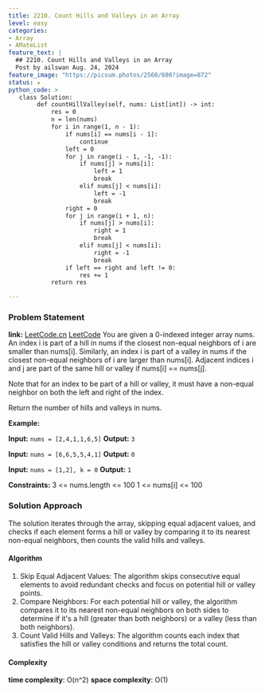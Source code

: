```yaml
---
title: 2210. Count Hills and Valleys in an Array
level: easy
categories:
- Array
- AMateList
feature_text: |
  ## 2210. Count Hills and Valleys in an Array
  Post by ailswan Aug. 24, 2024
feature_image: "https://picsum.photos/2560/600?image=872"
status: ★
python_code: >
   class Solution:
        def countHillValley(self, nums: List[int]) -> int:
            res = 0
            n = len(nums)
            for i in range(1, n - 1):
                if nums[i] == nums[i - 1]:
                    continue
                left = 0
                for j in range(i - 1, -1, -1):
                    if nums[j] > nums[i]:
                        left = 1
                        break
                    elif nums[j] < nums[i]:
                        left = -1
                        break
                right = 0
                for j in range(i + 1, n):
                    if nums[j] > nums[i]:
                        right = 1
                        break
                    elif nums[j] < nums[i]:
                        right = -1
                        break
                if left == right and left != 0:
                    res += 1
            return res

---
```


### Problem Statement
**link:**
[LeetCode.cn](https://leetcode.cn/problems/shortest-subarray-with-or-at-least-k-i/)
[LeetCode](https://leetcode.com/shortest-subarray-with-or-at-least-k-i/)
You are given a 0-indexed integer array nums. An index i is part of a hill in nums if the closest non-equal neighbors of i are smaller than nums[i]. Similarly, an index i is part of a valley in nums if the closest non-equal neighbors of i are larger than nums[i]. Adjacent indices i and j are part of the same hill or valley if nums[i] == nums[j].

Note that for an index to be part of a hill or valley, it must have a non-equal neighbor on both the left and right of the index.

Return the number of hills and valleys in nums.

**Example:**

**Input:** `nums = [2,4,1,1,6,5]`
**Output:** `3`

**Input:** `nums = [6,6,5,5,4,1]`
**Output:** `0`

**Input:** `nums = [1,2], k = 0`
**Output:** `1`


**Constraints:**
3 <= nums.length <= 100
1 <= nums[i] <= 100

### Solution Approach
The solution iterates through the array, skipping equal adjacent values, and checks if each element forms a hill or valley by comparing it to its nearest non-equal neighbors, then counts the valid hills and valleys.

#### Algorithm
1. Skip Equal Adjacent Values: The algorithm skips consecutive equal elements to avoid redundant checks and focus on potential hill or valley points.
2. Compare Neighbors: For each potential hill or valley, the algorithm compares it to its nearest non-equal neighbors on both sides to determine if it's a hill (greater than both neighbors) or a valley (less than both neighbors).
3. Count Valid Hills and Valleys: The algorithm counts each index that satisfies the hill or valley conditions and returns the total count.
#### Complexity
 **time complexity**: O(n^2)
 **space complexity**: O(1)
